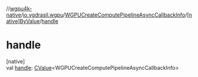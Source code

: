 //[wgpu4k-native](../../../../index.md)/[io.ygdrasil.wgpu](../../index.md)/[WGPUCreateComputePipelineAsyncCallbackInfo](../index.md)/[[native]ByValue](index.md)/[handle](handle.md)

# handle

[native]\
val [handle](handle.md): [CValue](https://kotlinlang.org/api/core/kotlin-stdlib/kotlinx.cinterop/-c-value/index.html)&lt;WGPUCreateComputePipelineAsyncCallbackInfo&gt;
